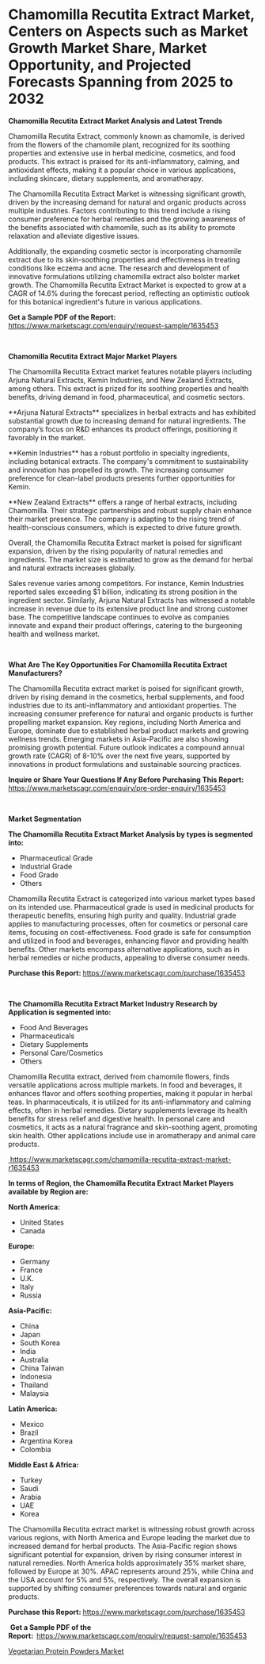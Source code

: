 <p><h1>Chamomilla Recutita Extract Market, Centers on Aspects such as Market Growth Market Share, Market Opportunity, and Projected Forecasts Spanning from 2025 to 2032</h1></p><p><strong>Chamomilla Recutita Extract Market Analysis and Latest Trends</strong></p>
<p><p>Chamomilla Recutita Extract, commonly known as chamomile, is derived from the flowers of the chamomile plant, recognized for its soothing properties and extensive use in herbal medicine, cosmetics, and food products. This extract is praised for its anti-inflammatory, calming, and antioxidant effects, making it a popular choice in various applications, including skincare, dietary supplements, and aromatherapy.</p><p>The Chamomilla Recutita Extract Market is witnessing significant growth, driven by the increasing demand for natural and organic products across multiple industries. Factors contributing to this trend include a rising consumer preference for herbal remedies and the growing awareness of the benefits associated with chamomile, such as its ability to promote relaxation and alleviate digestive issues. </p><p>Additionally, the expanding cosmetic sector is incorporating chamomile extract due to its skin-soothing properties and effectiveness in treating conditions like eczema and acne. The research and development of innovative formulations utilizing chamomilla extract also bolster market growth. The Chamomilla Recutita Extract Market is expected to grow at a CAGR of 14.6% during the forecast period, reflecting an optimistic outlook for this botanical ingredient's future in various applications.</p></p>
<p><strong>Get a Sample PDF of the Report:&nbsp;</strong> <a href="https://www.marketscagr.com/enquiry/request-sample/1635453?utm_campaign=1944&utm_medium=2&utm_source=Github&utm_content=ia&utm_term=08032025&utm_id=chamomilla-recutita-extract">https://www.marketscagr.com/enquiry/request-sample/1635453</a></p>
<p>&nbsp;</p>
<p><strong>Chamomilla Recutita Extract Major Market Players</strong></p>
<p><p>The Chamomilla Recutita Extract market features notable players including Arjuna Natural Extracts, Kemin Industries, and New Zealand Extracts, among others. This extract is prized for its soothing properties and health benefits, driving demand in food, pharmaceutical, and cosmetic sectors.</p><p>**Arjuna Natural Extracts** specializes in herbal extracts and has exhibited substantial growth due to increasing demand for natural ingredients. The company’s focus on R&D enhances its product offerings, positioning it favorably in the market. </p><p>**Kemin Industries** has a robust portfolio in specialty ingredients, including botanical extracts. The company's commitment to sustainability and innovation has propelled its growth. The increasing consumer preference for clean-label products presents further opportunities for Kemin.</p><p>**New Zealand Extracts** offers a range of herbal extracts, including Chamomilla. Their strategic partnerships and robust supply chain enhance their market presence. The company is adapting to the rising trend of health-conscious consumers, which is expected to drive future growth.</p><p>Overall, the Chamomilla Recutita Extract market is poised for significant expansion, driven by the rising popularity of natural remedies and ingredients. The market size is estimated to grow as the demand for herbal and natural extracts increases globally. </p><p>Sales revenue varies among competitors. For instance, Kemin Industries reported sales exceeding $1 billion, indicating its strong position in the ingredient sector. Similarly, Arjuna Natural Extracts has witnessed a notable increase in revenue due to its extensive product line and strong customer base. The competitive landscape continues to evolve as companies innovate and expand their product offerings, catering to the burgeoning health and wellness market.</p></p>
<p>&nbsp;</p>
<p><strong>What Are The Key Opportunities For Chamomilla Recutita Extract Manufacturers?</strong></p>
<p><p>The Chamomilla Recutita extract market is poised for significant growth, driven by rising demand in the cosmetics, herbal supplements, and food industries due to its anti-inflammatory and antioxidant properties. The increasing consumer preference for natural and organic products is further propelling market expansion. Key regions, including North America and Europe, dominate due to established herbal product markets and growing wellness trends. Emerging markets in Asia-Pacific are also showing promising growth potential. Future outlook indicates a compound annual growth rate (CAGR) of 8-10% over the next five years, supported by innovations in product formulations and sustainable sourcing practices.</p></p>
<p><strong>Inquire or Share Your Questions If Any Before Purchasing This Report:</strong> <a href="https://www.marketscagr.com/enquiry/pre-order-enquiry/1635453?utm_campaign=1944&utm_medium=2&utm_source=Github&utm_content=ia&utm_term=08032025&utm_id=chamomilla-recutita-extract">https://www.marketscagr.com/enquiry/pre-order-enquiry/1635453</a></p>
<p>&nbsp;</p>
<p><strong>Market Segmentation</strong></p>
<p><strong>The Chamomilla Recutita Extract Market Analysis by types is segmented into:</strong></p>
<p><ul><li>Pharmaceutical Grade</li><li>Industrial Grade</li><li>Food Grade</li><li>Others</li></ul></p>
<p><p>Chamomilla Recutita Extract is categorized into various market types based on its intended use. Pharmaceutical grade is used in medicinal products for therapeutic benefits, ensuring high purity and quality. Industrial grade applies to manufacturing processes, often for cosmetics or personal care items, focusing on cost-effectiveness. Food grade is safe for consumption and utilized in food and beverages, enhancing flavor and providing health benefits. Other markets encompass alternative applications, such as in herbal remedies or niche products, appealing to diverse consumer needs.</p></p>
<p><strong>Purchase this Report:&nbsp;</strong><a href="https://www.marketscagr.com/purchase/1635453?utm_campaign=1944&utm_medium=2&utm_source=Github&utm_content=ia&utm_term=08032025&utm_id=chamomilla-recutita-extract">https://www.marketscagr.com/purchase/1635453</a></p>
<p>&nbsp;</p>
<p><strong>The Chamomilla Recutita Extract Market Industry Research by Application is segmented into:</strong></p>
<p><ul><li>Food And Beverages</li><li>Pharmaceuticals</li><li>Dietary Supplements</li><li>Personal Care/Cosmetics</li><li>Others</li></ul></p>
<p><p>Chamomilla Recutita extract, derived from chamomile flowers, finds versatile applications across multiple markets. In food and beverages, it enhances flavor and offers soothing properties, making it popular in herbal teas. In pharmaceuticals, it is utilized for its anti-inflammatory and calming effects, often in herbal remedies. Dietary supplements leverage its health benefits for stress relief and digestive health. In personal care and cosmetics, it acts as a natural fragrance and skin-soothing agent, promoting skin health. Other applications include use in aromatherapy and animal care products.</p></p>
<p><a href="https://www.marketscagr.com/chamomilla-recutita-extract-market-r1635453?utm_campaign=1944&utm_medium=2&utm_source=Github&utm_content=ia&utm_term=08032025&utm_id=chamomilla-recutita-extract">&nbsp;https://www.marketscagr.com/chamomilla-recutita-extract-market-r1635453</a></p>
<p><strong>In terms of Region, the Chamomilla Recutita Extract Market Players available by Region are:</strong></p>
<p>
    <p> <strong> North America: </strong>
        <ul>
            <li>United States</li>
            <li>Canada</li>
        </ul>
        </p> 
    <p> <strong> Europe: </strong>
        <ul>
            <li>Germany</li>
            <li>France</li>
            <li>U.K.</li>
            <li>Italy</li>
            <li>Russia</li>
        </ul>
        </p> 
    <p> <strong> Asia-Pacific: </strong>
        <ul>
            <li>China</li>
            <li>Japan</li>
            <li>South Korea</li>
            <li>India</li>
            <li>Australia</li>
            <li>China Taiwan</li>
            <li>Indonesia</li>
            <li>Thailand</li>
            <li>Malaysia</li>
        </ul>
        </p> 
    <p> <strong> Latin America: </strong>
        <ul>
            <li>Mexico</li>
            <li>Brazil</li>
            <li>Argentina Korea</li>
            <li>Colombia</li>
        </ul>
        </p> 
    <p> <strong> Middle East & Africa: </strong>
        <ul>
            <li>Turkey</li>
            <li>Saudi</li>
            <li>Arabia</li>
            <li>UAE</li>
            <li>Korea</li>
        </ul>
    </p>
    </p>
<p><p>The Chamomilla Recutita extract market is witnessing robust growth across various regions, with North America and Europe leading the market due to increased demand for herbal products. The Asia-Pacific region shows significant potential for expansion, driven by rising consumer interest in natural remedies. North America holds approximately 35% market share, followed by Europe at 30%. APAC represents around 25%, while China and the USA account for 5% and 5%, respectively. The overall expansion is supported by shifting consumer preferences towards natural and organic products.</p></p>
<p><strong>Purchase this Report: </strong><a href="https://www.marketscagr.com/purchase/1635453?utm_campaign=1944&utm_medium=2&utm_source=Github&utm_content=ia&utm_term=08032025&utm_id=chamomilla-recutita-extract">https://www.marketscagr.com/purchase/1635453</a></p>
<p>&nbsp;<strong>Get a Sample PDF of the Report:&nbsp;&nbsp;</strong><a href="https://www.marketscagr.com/enquiry/request-sample/1635453?utm_campaign=1944&utm_medium=2&utm_source=Github&utm_content=ia&utm_term=08032025&utm_id=chamomilla-recutita-extract">https://www.marketscagr.com/enquiry/request-sample/1635453</a></p>
<p><strong></strong></p>
<p><p><a href="https://github.com/Chiragrp22/Market-Research-Report-List-7/blob/main/vegetarian-protein-powders-market.md?utm_campaign=1944&utm_medium=2&utm_source=Github&utm_content=ia&utm_term=08032025&utm_id=chamomilla-recutita-extract">Vegetarian Protein Powders Market</a></p></p>